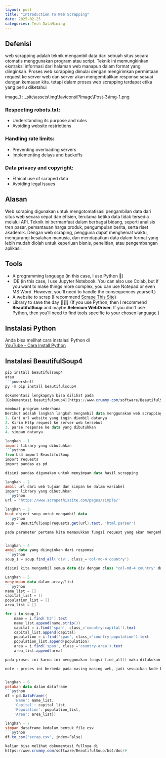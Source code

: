 ```yaml
---
layout: post
title: "Introduction To Web Scrapping"
date: 2025-02-25
categories: Tech DataMining
---
```



## Defenisi
web scrapping adalah teknik mengambil data dari sebuah situs secara otomatis menggunakan program atau script. Teknik ini memungkinkan ekstraksi informasi dari halaman web manapun dalam format yang diinginkan. Proses web scrapping dimulai dengan mengirimkan permintaan request ke server web dan server akan mengembalikan response sesuai dengan kemauan kita. tetapi dalam proses web scrapping terdapat etika yang perlu diketahui

image_1 : _site\assets\img\favicons\PImage\Post-3\img-1.png

### Respecting robots.txt:  
- Understanding its purpose and rules  
- Avoiding website restrictions  

### Handling rate limits:  
- Preventing overloading servers  
- Implementing delays and backoffs  

### Data privacy and copyright:  
- Ethical use of scraped data  
- Avoiding legal issues 

## Alasan  
Web scraping digunakan untuk mengotomatisasi pengambilan data dari situs web secara cepat dan efisien, terutama ketika data tidak tersedia melalui API. Teknik ini bermanfaat dalam berbagai bidang, seperti analisis tren pasar, pemantauan harga produk, pengumpulan berita, serta riset akademik. Dengan web scraping, pengguna dapat menghemat waktu, mengurangi kesalahan manusia, dan mendapatkan data dalam format yang lebih mudah diolah untuk keperluan bisnis, penelitian, atau pengembangan aplikasi.  


## Tools  
- A programming language (in this case, I use Python 🐍)  
- IDE (in this case, I use Jupyter Notebook. You can also use Colab, but if you want to make things more complex, you can use Notepad or even MS Word. However, you'll need to handle the consequences yourself.)  
- A website to scrap (I recommend [Scrape This Site](https://www.scrapethissite.com/pages/))  
- Library to save the day 🦸🏻‍♀️ (If you use Python, then I recommend **BeautifulSoup** and maybe **Selenium WebDriver**. If you don't use Python, then you'll need to find tools specific to your chosen language.)  


## Instalasi Python  
Anda bisa melihat cara instalasi Python di  
[YouTube - Cara Install Python](https://youtu.be/U6POiWZnGFs?si=G4sMhZkWjMpCm_78)  

## Instalasi BeautifulSoup4  
```powershell
pip install beautifulsoup4
atau
```powershell
py -m pip install beautifulsoup4

dokumentasi lengkapnya bisa dilihat pada
[Dokumentasi beautifulsoup4](https://www.crummy.com/software/BeautifulSoup/bs4/doc/)  

membuat program sederhana
Berikut adalah langkah langkah mengambil data menggunakan web scrapping
1. Cari url website yang ingin diambil datanya
2. Kirim Http request ke server web tersebut
3. parse response ke data yang dibutuhkan
4. simpan datanya

langkah - 1
import library yang dibutuhkan
```python
from bs4 import BeautifulSoup
import requests
import pandas as pd

disini pandas digunakan untuk menyimpan data hasil scrapping

langkah - 2
ambil url dari web tujuan dan simpan ke dalam variabel
import library yang dibutuhkan
```python
url = 'https://www.scrapethissite.com/pages/simple/'

langkah - 3
buat object soup untuk mengambil data
```python
soup = BeautifulSoup(requests.get(url).text, 'html.parser')

pada parameter pertama kita memasukkan fungsi request yang akan mengembalikan response, dan parameter kedua berisi format response yang ingin dikembalikan dalam hal ini adalah html, kenapa html? karna dengan menggunakan beautifulSoup kita bisa mencari data dengan mudah menggunakan beberapa tools. format response ini bisa kita sesuaikan semaunya, tetapi dalam kasus kita karna kita menggunakan beautiful soup maka perlu format html


langkah - 4
ambil data yang diinginkan dari response 
```python
soup_1 = soup.find_all('div', class_='col-md-4 country')

disini kita mengambil semua data div dengan class "col-md-4 country" dan menyimpannya dalam variabel, analoginya seperti mengambil sedikit soup(soup_1) dari soup(object soup) menggunakan sendok  

Langkah - 5
menyimpan data dalam array/list
```python
name_list = []
capital_list = []
population_list = []
area_list = []

for i in soup_1:
    name = i.find('h3').text
    name_list.append(name.strip())
    capital = i.find('span', class_='country-capital').text
    capital_list.append(capital)
    population = i.find('span', class_='country-population').text
    population_list.append(population)
    area = i.find('span', class_='country-area').text
    area_list.append(area)

pada proses ini karna ini menggunakan fungsi find_all() maka dilakukan looping karna fungsi find_all() mengembalikan banyak nilai sedangkan jika kita menggunakan find(),fungsi ini hanya mengembalikan kemunculan pertama dari langkah sebelumnya.

note : proses ini berbeda pada masing masing web, jadi sesuaikan kode berdasarkan data response kalian


langkah - 6
petakan data dalam dataframe
```python
df = pd.DataFrame({
    'Name': name_list,
    'Capital': capital_list,
    'Population': population_list,
    'Area': area_list})

langkah - 7
simpan dataframe kedalam bentuk file csv
```python
df.to_csv('scrap.csv', index=False)

kalian bisa melihat dokumentasi fullnya di 
https://www.crummy.com/software/BeautifulSoup/bs4/doc/#





